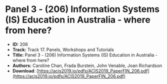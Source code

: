 # Panel 3 - (206) Information Systems (IS) Education in Australia - where from here?

- **ID:** 206
- **Track:** Track 17. Panels, Workshops and Tutorials
- **Title:** Panel 3 - (206) Information Systems (IS) Education in Australia - where from here?
- **Authors:** Caroline Chan, Frada Burstein, John Venable, Joan Richardson
- **Download**: [https://acis2019.io/pdfs/ACIS2019_PaperFIN_206.pdf](https://acis2019.io/pdfs/ACIS2019_PaperFIN_206.pdf)